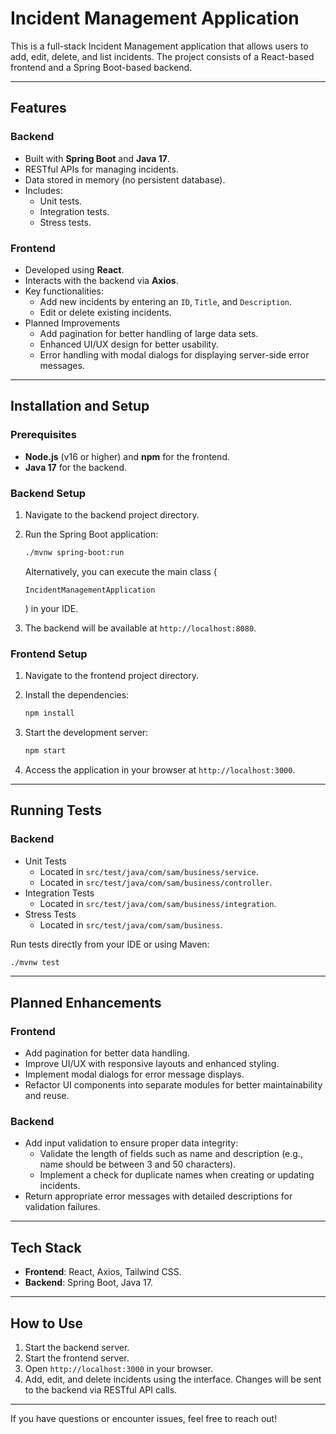 # Incident Management Application

This is a full-stack Incident Management application that allows users to add, edit, delete, and list incidents. The project consists of a React-based frontend and a Spring Boot-based backend.

------

## Features

### Backend

- Built with **Spring Boot** and **Java 17**.
- RESTful APIs for managing incidents.
- Data stored in memory (no persistent database).
- Includes: 
  - Unit tests.
  - Integration tests.
  - Stress tests.

### Frontend

- Developed using **React**.
- Interacts with the backend via **Axios**.
- Key functionalities: 
  - Add new incidents by entering an `ID`, `Title`, and `Description`.
  - Edit or delete existing incidents.
- Planned Improvements
  - Add pagination for better handling of large data sets.
  - Enhanced UI/UX design for better usability.
  - Error handling with modal dialogs for displaying server-side error messages.

------

## Installation and Setup

### Prerequisites

- **Node.js** (v16 or higher) and **npm** for the frontend.
- **Java 17** for the backend.

### Backend Setup

1. Navigate to the backend project directory.

2. Run the Spring Boot application: 

   ```bash
   ./mvnw spring-boot:run
   ```

    Alternatively, you can execute the main class (

   ```
   IncidentManagementApplication
   ```

   ) in your IDE.

3. The backend will be available at `http://localhost:8080`.

### Frontend Setup

1. Navigate to the frontend project directory.

2. Install the dependencies: 

   ```bash
   npm install
   ```

3. Start the development server: 

   ```bash
   npm start
   ```

4. Access the application in your browser at `http://localhost:3000`.

------

## Running Tests

### Backend

- Unit Tests
  - Located in `src/test/java/com/sam/business/service`.
  - Located in `src/test/java/com/sam/business/controller`.
- Integration Tests
  - Located in `src/test/java/com/sam/business/integration`.
- Stress Tests
  - Located in `src/test/java/com/sam/business`.

Run tests directly from your IDE or using Maven:

```bash
./mvnw test
```

------

## Planned Enhancements

### Frontend

- Add pagination for better data handling.
- Improve UI/UX with responsive layouts and enhanced styling.
- Implement modal dialogs for error message displays.
- Refactor UI components into separate modules for better maintainability and reuse.

### Backend

- Add input validation to ensure proper data integrity:
  - Validate the length of fields such as name and description (e.g., name should be between 3 and 50 characters).
  - Implement a check for duplicate names when creating or updating incidents.
- Return appropriate error messages with detailed descriptions for validation failures.

------

## Tech Stack

- **Frontend**: React, Axios, Tailwind CSS.
- **Backend**: Spring Boot, Java 17.

------

## How to Use

1. Start the backend server.
2. Start the frontend server.
3. Open `http://localhost:3000` in your browser.
4. Add, edit, and delete incidents using the interface. Changes will be sent to the backend via RESTful API calls.

------

If you have questions or encounter issues, feel free to reach out!
